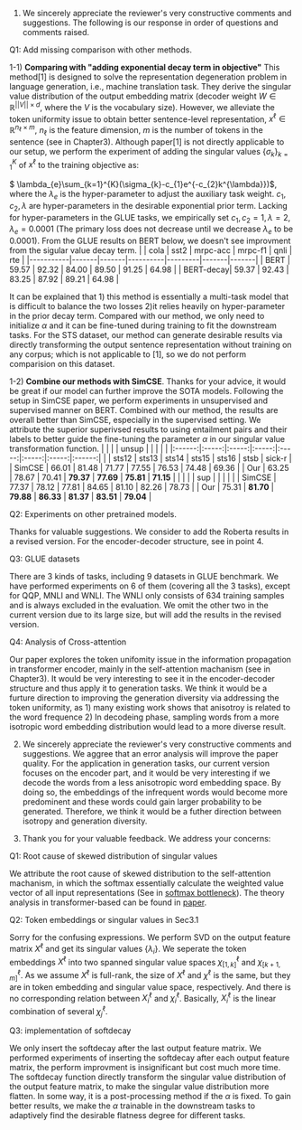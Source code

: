 1. We sincerely appreciate the reviewer's very constructive comments and suggestions. The following is our response in order of questions and comments raised. 

Q1: Add missing comparison with other methods.

 1-1) **Comparing with "adding exponential decay term in objective"** This method[1] is designed to solve the representation degeneration problem in language generation, i.e., machine translation task. They derive the singular value distribution of the output embedding matrix (decoder weight $W\in \mathbb{R}^{||V||\times d}$, where the $V$ is the vocabulary size). However, we alleviate the token uniformity issue to obtain better sentence-level representation, $x^{\ell}\in\mathbb{R}^{n_{\ell}\times m}$, $n_{\ell}$ is the feature dimension, $m$ is the number of tokens in the sentence (see in Chapter3). Although paper[1] is not directly applicable to our setup, we perform the experiment of adding the singular values $\{\sigma_{k} \}_{k=1}^K$ of  $x^{\ell}$ to the training objective as: 

$ \lambda_{e}\sum_{k=1}^{K}(\sigma_{k}-c_{1}e^{-c_{2}k^{\lambda}})$,  where the $\lambda_{e}$ is the hyper-parameter to adjust the auxiliary task weight. $c_1, c_2, \lambda$ are hyper-parameters in the desirable exponential prior term. Lacking for hyper-parameters in the GLUE tasks, we empirically set $c_{1},c_{2} =1, \lambda=2, \lambda_{e}=0.0001$ (The primary loss does not decrease until we decrease $\lambda_{e}$ to be 0.0001). From the GLUE results on BERT below, we doesn't see improvment from the sigular value decay term.
|           | cola  | sst2  | mrpc-acc | mrpc-f1 | qnli  | rte   |
|-----------|-------|-------|----------|---------|-------|-------|
| BERT      | 59.57 | 92.32 | 84.00    | 89.50   | 91.25 | 64.98 |
| BERT-decay| 59.37 | 92.43 | 83.25    | 87.92   | 89.21 | 64.98 |

It can be explained that 1) this method is essentially a multi-task model that is difficult to balance the two losses 2)it relies heavily on hyper-parameter in the prior decay term. Compared with our method, we only need to initialize $\alpha$ and it can be fine-tuned during training to fit the downstream tasks. For the STS dataset, our method can generate desirable results via directly transforming the output sentence representation without training on any corpus; which is not applicable to [1], so we do not perform comparision on this dataset.

1-2) **Combine our methods with SimCSE**. Thanks for your advice, it would be great if our model can further improve the SOTA models. Following the setup in SimCSE paper, we perform experiments in unsupervised and supervised manner on BERT. Combined with our method, the results are overall better than SimCSE, especially in the supervised setting. We attribute the superior superivsed results to using entailment pairs and their labels to better guide the fine-tuning the parameter $\alpha$ in our singular value transformation function. 
|        |       |       | unsup |       |       |       |        |
|:------:|:-----:|:-----:|:-----:|:-----:|:-----:|:-----:|:------:|
|        | sts12 | sts13 | sts14 | sts15 | sts16 |  stsb | sick-r |
| SimCSE | 66.01 | 81.48 | 71.77 | 77.55 | 76.53 | 74.48 |  69.36 |
|   Our  | 63.25 | 78.67 | 70.41 | **79.37** | **77.69** | **75.81** |  **71.15** |
|        |       |       |  sup  |       |       |       |        |
| SimCSE | 77.37 | 78.12 | 77.81 | 84.65 | 81.10 | 82.26 |  78.73 |
|   Our  | 75.31 | **81.70** | **79.88** | **86.33** | **81.37** | **83.51** |  **79.04** |

Q2: Experiments on other pretrained models.

Thanks for valuable suggestions. We consider to add the Roberta results in a revised version. For the encoder-decoder structure, see in point 4. 

Q3: GLUE datasets

There are 3 kinds of tasks, including 9 datasets in GLUE benchmark. We have performed experiments on 6 of them (covering all the 3 tasks), except for QQP, MNLI and WNLI. The WNLI only consists of 634 training samples and is always excluded in the evaluation. We omit the other two in the current version due to its large size, but will add the results in the revised version.

Q4: Analysis of Cross-attention

Our paper explores the token unifomity issue in the information propagation in transformer encoder, mainly in the self-attention machanism (see in Chapter3). It would be very interesting to see it in the encoder-decoder structure and thus apply it to generation tasks. We think it would be a furture direction to improving the generation diversity via addressing the token uniformity, as 1) many existing work shows that anisotroy is related to the word frequence 2) In decodeing phase, sampling words from a more isotropic word embedding distribution would lead to a more diverse result.


2. We sincerely appreciate the reviewer's very constructive comments and suggestions. We aggree that an error analysis will improve the paper quality. For the application in generation tasks, our current version focuses on the encoder part, and it would be very interesting if we decode the words from a less anisotropic word embedding space. By doing so, the embeddings of the infrequent words would become more predominent and these words could gain larger probability to be generated. Therefore, we think it would be a futher direction between isotropy and generation diversity.

3. Thank you for your valuable feedback. We address your concerns:

Q1: Root cause of skewed distribution of singular values

We attribute the root cause of skewed distribution to the self-attention machanism, in which the softmax essentially calculate the weighted value vector of all input representations (See in [softmax bottleneck](https://arxiv.org/pdf/1711.03953.pdf)). The theory analysis in transformer-based can be found in [paper](https://arxiv.org/pdf/2103.03404.pdf). 

Q2: Token embeddings or singular values in Sec3.1

Sorry for the confusing expressions. We perform SVD on the output feature matrix $X^{\ell}$ and get its singular values $\{\lambda_i\}$. We seperate the token embeddings $X^{\ell}$ into two spanned singular value spaces $\chi_{[1,k]}^{\ell}$ and $\chi_{[k+1,m]}^{\ell}$. As we assume $X^{\ell}$ is full-rank, the size of $X^{\ell}$ and $\chi^{\ell}$ is the same, but they are in token embedding and singular value space, respectively. And there is no corresponding relation between $X^{\ell}_{i}$ and $\chi^{\ell}_{i}$.
Basically, $X^{\ell}_{i}$ is the linear combination of several $\chi^{\ell}_{j}$.



Q3: implementation of softdecay

We only insert the softdecay after the last output feature matrix. We performed experiments of inserting the softdecay after each output feature matrix, the perform improvment is insignificant but cost much more time. The softdecay function directly transform the singular value distribution of the output feature matrix, to make the singular value distribution more flatten. In some way, it is a post-processing method if the $\alpha$ is fixed. To gain better results, we make the $\alpha$ trainable in the downstream tasks to adaptively find the desirable flatness degree for different tasks. 








